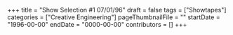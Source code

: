 +++
title = "Show Selection #1 07/01/96"
draft = false
tags = ["Showtapes"]
categories = ["Creative Engineering"]
pageThumbnailFile = ""
startDate = "1996-00-00"
endDate = "0000-00-00"
contributors = []
+++
